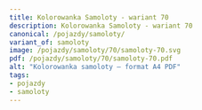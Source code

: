 ```yaml
---
title: Kolorowanka Samoloty - wariant 70
description: Kolorowanka Samoloty - wariant 70
canonical: /pojazdy/samoloty/
variant_of: samoloty
image: /pojazdy/samoloty/70/samoloty-70.svg
pdf: /pojazdy/samoloty/70/samoloty-70.pdf
alt: "Kolorowanka samoloty – format A4 PDF"
tags:
- pojazdy
- samoloty
---
```

